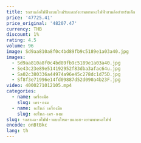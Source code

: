```yaml
---
title: รถสามล้อไฟฟ้าแบบใหม่รับและส่งยานพาหนะไฟฟ้าสามล้อสําหรับเด็ก
price: '47725.41'
price_original: '48207.47'
currency: THB
discount: 1%
rating: 4.5
volume: 96
image: Sd9aa810a8f0c4bd89fb9c5189e1a03a40.jpg
images:
  - Sd9aa810a8f0c4bd89fb9c5189e1a03a40.jpg
  - Se43c23e89e514192952f83dba3afac64u.jpg
  - Sa02c380336a44974a96e45c278dc1d75D.jpg
  - Sf8f3e71996e14fd09887d52d090a4b23F.jpg
video: 4000271012105.mp4
categories:
  - name: เครื่องมือ
    slug: เคร-องม
  - name: อะไหล่ เครื่องมือ
    slug: อะไหล-เคร-องม
slug: รถสามล-อไฟฟ-าแบบใหม-บและส-งยานพาหนะไฟฟ
encode: onBtBkc
lang: th
---
```

  